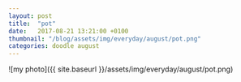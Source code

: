 ```yaml
---
layout: post
title:  "pot"
date:   2017-08-21 13:21:00 +0100
thumbnail: "/blog/assets/img/everyday/august/pot.png"
categories: doodle august
---
```


![my photo]({{ site.baseurl }}/assets/img/everyday/august/pot.png)
